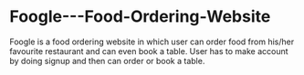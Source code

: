 # Foogle---Food-Ordering-Website
Foogle is a food ordering website in which user can order food from his/her favourite restaurant and can even book a table. User has to make account by doing signup and then can order or book a table.
